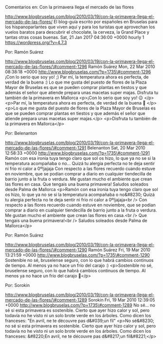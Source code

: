 Comentarios en: Con la primavera llega el mercado de las flores

http://www.blogbruselas.com/blog/2010/03/19/con-la-primavera-llega-el-mercado-de-las-flores/
El blog-guía escrito por españoles en Bruselas para los hispanoparlantes
que viven aquí y para los turistas que aprovechan los vuelos baratos
para descubrir el chocolate, la cerveza, la Grand Place y tantas otras
cosas buenas. Sat, 21 Jan 2017 04:36:00 +0000 hourly 1
https://wordpress.org/?v=4.7.3

Por: Ramón Suárez

http://www.blogbruselas.com/blog/2010/03/19/con-la-primavera-llega-el-mercado-de-las-flores/\#comment-1296
Ramón Suárez Mon, 22 Mar 2010 08:38:18 +0000
http://www.blogbruselas.com/?p=1735\#comment-1296 ¡Con lo serio que soy
yo! ;) Par mí, la temperatura ahora es perfecta, de verdad de la buena
:) Lo que me gusta del puesto de flores de la Plaza Mayor de Bruselas es
que se pueden comprar plantas en tiestos y que además el señor que
atiende prepara unas macetas super majas. Disfruta tu también de la
primavera en Mallorca \<p\>¡Con lo serio que soy yo! 😉 \</p\> \<p\>Par
mí, la temperatura ahora es perfecta, de verdad de la buena 🙂 \</p\>
\<p\>Lo que me gusta del puesto de flores de la Plaza Mayor de Bruselas
es que se pueden comprar plantas en tiestos y que además el señor que
atiende prepara unas macetas super majas.\</p\> \<p\>Disfruta tu también
de la primavera en Mallorca\</p\>

Por: Belenanton

http://www.blogbruselas.com/blog/2010/03/19/con-la-primavera-llega-el-mercado-de-las-flores/\#comment-1291
Belenanton Sat, 20 Mar 2010 12:58:33 +0000
http://www.blogbruselas.com/?p=1735\#comment-1291 Ramón con esa ironia
tuya tengo claro que sol os hizo, lo que ya no se si la temperatura
acompañaba o no\... Quizá tu alergia perfecta no te deja sentir ni frio
ni calor a 0º!jajaja Con respecto a las flores recuerdo cuando estuve en
noviembre, que se podian comprar a diario en cualquier tiendecilla de
barrio junto a la fruta o verdura. Me gustan mucho el ambiente que crean
las flores en casa. Que tengais una buena primavera! Saludos soleados
desde Palma de Mallorca \<p\>Ramón con esa ironia tuya tengo claro que
sol os hizo, lo que ya no se si la temperatura acompañaba o no&\#8230;
Quizá tu alergia perfecta no te deja sentir ni frio ni calor a
0º!jajaja\<br /\> Con respecto a las flores recuerdo cuando estuve en
noviembre, que se podian comprar a diario en cualquier tiendecilla de
barrio junto a la fruta o verdura. Me gustan mucho el ambiente que crean
las flores en casa.\<br /\> Que tengais una buena primavera!\<br /\>
Saludos soleados desde Palma de Mallorca\</p\>

Por: Ramón Suárez

http://www.blogbruselas.com/blog/2010/03/19/con-la-primavera-llega-el-mercado-de-las-flores/\#comment-1290
Ramón Suárez Fri, 19 Mar 2010 13:21:59 +0000
http://www.blogbruselas.com/?p=1735\#comment-1290 Sostenible no sé,
bruselense seguro, con lo que habrá cambios continuos de tiempo. Al
menos ya no hace un frío del carajo :) \<p\>Sostenible no sé, bruselense
seguro, con lo que habrá cambios continuos de tiempo. Al menos ya no
hace un frío del carajo 🙂\</p\>

Por: Sorokin

http://www.blogbruselas.com/blog/2010/03/19/con-la-primavera-llega-el-mercado-de-las-flores/\#comment-1289
Sorokin Fri, 19 Mar 2010 12:39:05 +0000
http://www.blogbruselas.com/?p=1735\#comment-1289 No sé\... no sé si
esta primavera es sostenible. Cierto que ayer hizo calor y sol, pero
todavía no he visto ni un solo brote verde en los árboles. Como dicen
los franceses: &quot;En avril, ne te découvre pas d&\#039;un fil&quot;
\<p\>No sé&\#8230; no sé si esta primavera es sostenible. Cierto que
ayer hizo calor y sol, pero todavía no he visto ni un solo brote verde
en los árboles. Como dicen los franceses: &\#8220;En avril, ne te
découvre pas d&\#8217;un fil&\#8221;\</p\>
